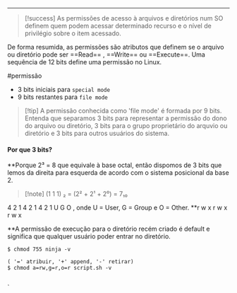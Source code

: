 -----

>[!success] As permissões de acesso à arquivos e diretórios num SO definem quem podem acessar determinado  recurso e o nível de privilégio sobre o item acessado.

De forma resumida, as permissões são atributos que definem se o arquivo ou diretório pode ser ==Read== , ==Write== ou ==Execute==. Uma sequência de 12 bits define uma permissão no Linux.

#permissão
- 3 bits iniciais  para `special mode`
- 9 bits restantes para `file mode`


>[!tip] A permissão conhecida como 'file mode'  é formada por 9 bits. Entenda que separamos 3 bits para representar a permissão do dono do arquivo ou diretório, 3 bits para o grupo proprietário do arquvio ou diretório e 3 bits para outros usuários do sistema. 

#### Por que 3 bits?

**Porque 2³ = 8 que equivale à base octal, então dispomos de 3 bits que lemos da direita para esquerda de acordo com o sistema posicional da base 2.

>[!note] (1 1 1) ₂ = (2² + 2¹ + 2⁰)  = 7₁₀ 

4 2 1   4 2 1   4 2 1
 U           G        O   , onde U = User, G = Group e O = Other.
**r w x    r w x  r w x

**A permissão de execução para o diretório recém criado é default e  significa que qualquer usuário  poder entrar no diretório.

```shell
$ chmod 755 ninja -v

( '=' atribuir, '+' append, '-' retirar)
$ chmod a=rw,g=r,o=r script.sh -v


```
`












